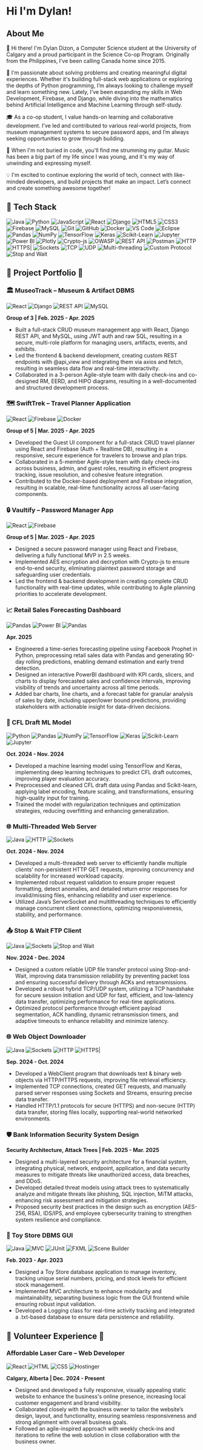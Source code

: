 # Hi I'm Dylan! #

## About Me ##
👋 Hi there! I'm Dylan Dizon, a Computer Science student at the University of Calgary and a proud participant in the Science Co-op Program. Originally from the Philippines, I’ve been calling Canada home since 2015.

🚀 I'm passionate about solving problems and creating meaningful digital experiences. Whether it's building full-stack web applications or exploring the depths of Python programming, I’m always looking to challenge myself and learn something new. Lately, I’ve been expanding my skills in Web Development, Firebase, and Django, while diving into the mathematics behind Artificial Intelligence and Machine Learning through self-study.

🎓 As a co-op student, I value hands-on learning and collaborative development. I’ve led and contributed to various real-world projects, from museum management systems to secure password apps, and I’m always seeking opportunities to grow through building.

🎸 When I'm not buried in code, you'll find me strumming my guitar. Music has been a big part of my life since I was young, and it's my way of unwinding and expressing myself. 

💡 I'm excited to continue exploring the world of tech, connect with like-minded developers, and build projects that make an impact. Let’s connect and create something awesome together!

## 🚀 Tech Stack
![Java](https://img.shields.io/badge/Java-ED8B00?style=for-the-badge&logo=java&logoColor=white)
![Python](https://img.shields.io/badge/Python-3776AB?style=for-the-badge&logo=python&logoColor=white)
![JavaScript](https://img.shields.io/badge/JavaScript-F7DF1E?style=for-the-badge&logo=javascript&logoColor=black)
![React](https://img.shields.io/badge/React-20232A?style=for-the-badge&logo=react&logoColor=61DAFB)
![Django](https://img.shields.io/badge/Django-092E20?style=for-the-badge&logo=django&logoColor=white)
![HTML5](https://img.shields.io/badge/HTML5-E34F26?style=for-the-badge&logo=html5&logoColor=white)
![CSS3](https://img.shields.io/badge/CSS3-1572B6?style=for-the-badge&logo=css3&logoColor=white)
![Firebase](https://img.shields.io/badge/Firebase-FFCA28?style=for-the-badge&logo=firebase&logoColor=black)
![MySQL](https://img.shields.io/badge/MySQL-00758F?style=for-the-badge&logo=mysql&logoColor=white)
![Git](https://img.shields.io/badge/Git-F05032?style=for-the-badge&logo=git&logoColor=white)
![GitHub](https://img.shields.io/badge/GitHub-181717?style=for-the-badge&logo=github&logoColor=white)
![Docker](https://img.shields.io/badge/Docker-2496ED?style=for-the-badge&logo=docker&logoColor=white)
![VS Code](https://img.shields.io/badge/VS%20Code-007ACC?style=for-the-badge&logo=visual-studio-code&logoColor=white)
![Eclipse](https://img.shields.io/badge/Eclipse-2C2255?style=for-the-badge&logo=eclipse&logoColor=white)
![Pandas](https://img.shields.io/badge/Pandas-150458?style=for-the-badge&logo=pandas&logoColor=white)
![NumPy](https://img.shields.io/badge/NumPy-013243?style=for-the-badge&logo=numpy&logoColor=white)
![TensorFlow](https://img.shields.io/badge/TensorFlow-FF6F00?style=for-the-badge&logo=tensorflow&logoColor=white)
![Keras](https://img.shields.io/badge/Keras-D00000?style=for-the-badge&logo=keras&logoColor=white)
![Scikit-Learn](https://img.shields.io/badge/Scikit--Learn-F7931E?style=for-the-badge&logo=scikit-learn&logoColor=white)
![Jupyter](https://img.shields.io/badge/Jupyter-F37626?style=for-the-badge&logo=jupyter&logoColor=white)
![Power BI](https://img.shields.io/badge/Power%20BI-F2C811?style=for-the-badge&logo=powerbi&logoColor=black)
![Plotly](https://img.shields.io/badge/Plotly-3F4F75?style=for-the-badge&logo=plotly&logoColor=white)
![Crypto-js](https://img.shields.io/badge/Crypto--JS-282C34?style=for-the-badge&logo=npm&logoColor=white)
![OWASP](https://img.shields.io/badge/OWASP-000000?style=for-the-badge&logo=owasp&logoColor=white)
![REST API](https://img.shields.io/badge/REST%20API-6DB33F?style=for-the-badge&logo=spring&logoColor=white)
![Postman](https://img.shields.io/badge/Postman-FF6C37?style=for-the-badge&logo=postman&logoColor=white)
![HTTP](https://img.shields.io/badge/HTTP-1.1-blue?style=for-the-badge)
![HTTPS](https://img.shields.io/badge/HTTPS-Secure-green?style=for-the-badge)|
![Sockets](https://img.shields.io/badge/Sockets-TCP%2FUDP-critical?style=for-the-badge)
![TCP](https://img.shields.io/badge/TCP-Protocol-red?style=for-the-badge)
![UDP](https://img.shields.io/badge/UDP-Protocol-orange?style=for-the-badge) 
![Multi-threading](https://img.shields.io/badge/Multi--Threading-Java-informational?style=for-the-badge)
![Custom Protocol](https://img.shields.io/badge/Custom-FTP%20Protocol-red?style=for-the-badge)
![Stop and Wait](https://img.shields.io/badge/Stop--and--Wait-Protocol-orange?style=for-the-badge)


## 💼 Project Portfolio 💼
### 🏛️ MuseoTrack – Museum & Artifact DBMS
![React](https://img.shields.io/badge/React-20232A?style=for-the-badge&logo=react&logoColor=61DAFB)
![Django](https://img.shields.io/badge/Django-092E20?style=for-the-badge&logo=django&logoColor=white)
![REST API](https://img.shields.io/badge/REST%20API-6DB33F?style=for-the-badge&logo=spring&logoColor=white)
![MySQL](https://img.shields.io/badge/MySQL-00758F?style=for-the-badge&logo=mysql&logoColor=white)

**Group of 3 | Feb. 2025 - Apr. 2025**
- Built a full-stack CRUD museum management app with React, Django REST API, and MySQL, using JWT auth and raw SQL, resulting in a secure, multi-role platform for managing users, artifacts, events, and exhibits. 
- Led the frontend & backend development, creating custom REST endpoints with @api_view and integrating them via axios and fetch, resulting in seamless data flow and real-time interactivity. 
- Collaborated in a 3-person Agile-style team with daily check-ins and co-designed RM, EERD, and HIPO diagrams, resulting in a well-documented and structured development process.

### 🗺️ SwiftTrek – Travel Planner Application
![React](https://img.shields.io/badge/React-20232A?style=for-the-badge&logo=react&logoColor=61DAFB)
![Firebase](https://img.shields.io/badge/Firebase-FFCA28?style=for-the-badge&logo=firebase&logoColor=black)
![Docker](https://img.shields.io/badge/Docker-2496ED?style=for-the-badge&logo=docker&logoColor=white)

**Group of 5 | Mar. 2025 - Apr. 2025**
- Developed the Guest UI component for a full-stack CRUD travel planner using React and Firebase (Auth + Realtime DB), resulting in a responsive, secure experience for travelers to browse and plan trips.
- Collaborated in a 5-member Agile-style team with daily check-ins across business, admin, and guest roles, resulting in efficient progress tracking, issue resolution, and cohesive feature integration.
- Contributed to the Docker-based deployment and Firebase integration, resulting in scalable, real-time functionality across all user-facing components.

### 🔒 Vaultify – Password Manager App
![React](https://img.shields.io/badge/React-20232A?style=for-the-badge&logo=react&logoColor=61DAFB)
![Firebase](https://img.shields.io/badge/Firebase-FFCA28?style=for-the-badge&logo=firebase&logoColor=black)

**Group of 5 | Mar. 2025 - Apr. 2025**
- Designed a secure password manager using React and Firebase, delivering a fully functional MVP in 2.5 weeks.
- Implemented AES encryption and decryption with Crypto-js to ensure end-to-end security, eliminating plaintext password storage and safeguarding user credentials. 
- Led the frontend & backend development in creating complete CRUD functionality with real-time updates, while contributing to Agile planning priorities to accelerate development.

### 📈 Retail Sales Forecasting Dashboard
![Pandas](https://img.shields.io/badge/Pandas-150458?style=for-the-badge&logo=pandas&logoColor=white)
![Power BI](https://img.shields.io/badge/Power%20BI-F2C811?style=for-the-badge&logo=powerbi&logoColor=black)
![Pandas](https://img.shields.io/badge/Pandas-150458?style=for-the-badge&logo=pandas&logoColor=white)

**Apr. 2025**
- Engineered a time-series forecasting pipeline using Facebook Prophet in Python, preprocessing retail sales data with Pandas and generating 90-day rolling predictions, enabling demand estimation and early trend detection.
- Designed an interactive PowerBI dashboard with KPI cards, slicers, and charts to display forecasted sales and confidence intervals, improving visibility of trends and uncertainty across all time periods.
- Added bar charts, line charts, and a forecast table for granular analysis of sales by date, including upper/lower bound predictions, providing stakeholders with actionable insight for data-driven decisions.

### 🧠 CFL Draft ML Model
![Python](https://img.shields.io/badge/Python-3776AB?style=for-the-badge&logo=python&logoColor=white)
![Pandas](https://img.shields.io/badge/Pandas-150458?style=for-the-badge&logo=pandas&logoColor=white)
![NumPy](https://img.shields.io/badge/NumPy-013243?style=for-the-badge&logo=numpy&logoColor=white)
![TensorFlow](https://img.shields.io/badge/TensorFlow-FF6F00?style=for-the-badge&logo=tensorflow&logoColor=white)
![Keras](https://img.shields.io/badge/Keras-D00000?style=for-the-badge&logo=keras&logoColor=white)
![Scikit-Learn](https://img.shields.io/badge/Scikit--Learn-F7931E?style=for-the-badge&logo=scikit-learn&logoColor=white)
![Jupyter](https://img.shields.io/badge/Jupyter-F37626?style=for-the-badge&logo=jupyter&logoColor=white)

**Oct. 2024 - Nov. 2024**
- Developed a machine learning model using TensorFlow and Keras, implementing deep learning techniques to predict CFL draft outcomes, improving player evaluation accuracy.
- Preprocessed and cleaned CFL draft data using Pandas and Scikit-learn, applying label encoding, feature scaling, and transformations, ensuring high-quality input for training.
- Trained the model with regularization techniques and optimization strategies, reducing overfitting and enhancing generalization.

### 🌐 Multi-Threaded Web Server
![Java](https://img.shields.io/badge/Java-ED8B00?style=for-the-badge&logo=java&logoColor=white)
![HTTP](https://img.shields.io/badge/HTTP/1.1-b?style=for-the-badge)
![Sockets](https://img.shields.io/badge/Sockets-TCP%2FUDP-critical?style=for-the-badge)

**Oct. 2024 - Nov. 2024**
- Developed a multi-threaded web server to efficiently handle multiple clients’ non-persistent HTTP GET requests, improving concurrency and scalability for increased workload capacity.
- Implemented robust request validation to ensure proper request formatting, detect anomalies, and detailed return error responses for invalid/missing files, enhancing reliability and user experience.
- Utilized Java’s ServerSocket and multithreading techniques to efficiently manage concurrent client connections, optimizing responsiveness, stability, and performance.

### 📤 Stop & Wait FTP Client
![Java](https://img.shields.io/badge/Java-ED8B00?style=for-the-badge&logo=java&logoColor=white)
![Sockets](https://img.shields.io/badge/Sockets-critical?style=for-the-badge)
![Stop and Wait](https://img.shields.io/badge/Stop--and--Wait-Protocol?style=for-the-badge)

**Nov. 2024 - Dec. 2024**
- Designed a custom reliable UDP file transfer protocol using Stop-and-Wait, improving data transmission reliability by preventing packet loss and ensuring successful delivery through ACKs and retransmissions.
- Developed a robust hybrid TCP/UDP system, utilizing a TCP handshake for secure session initiation and UDP for fast, efficient, and low-latency data transfer, optimizing performance for real-time applications.
- Optimized protocol performance through efficient payload segmentation, ACK handling, dynamic retransmission timers, and adaptive timeouts to enhance reliability and minimize latency.

### 🌐 Web Object Downloader
![Java](https://img.shields.io/badge/Java-ED8B00?style=for-the-badge&logo=java&logoColor=white)
![Sockets](https://img.shields.io/badge/Sockets-TCP%2FUDP-critical?style=for-the-badge)
![HTTP](https://img.shields.io/badge/HTTP-blue?style=for-the-badge)
![HTTPS](https://img.shields.io/badge/HTTPS-Secure?style=for-the-badge)|

**Sep. 2024 - Oct. 2024**
- Developed a WebClient program that downloads text & binary web objects via HTTP/HTTPS requests, improving file retrieval efficiency.
- Implemented TCP connections, created GET requests, and manually parsed server responses using Sockets and Streams, ensuring precise data transfer.
- Handled HTTP/1.1 protocols for secure (HTTPS) and non-secure (HTTP) data transfer, storing files locally, supporting real-world networked environments.

### 🛡️ Bank Information Security System Design
**Security Architecture, Attack Trees | Feb. 2025 - Mar. 2025**
- Designed a multi-layered security architecture for a financial system, integrating physical, network, endpoint, application, and data security measures to mitigate threats like unauthorized access, data breaches, and DDoS. 
- Developed detailed threat models using attack trees to systematically analyze and mitigate threats like phishing, SQL injection, MiTM attacks, enhancing risk assessment and mitigation strategies.
- Proposed security best practices in the design such as encryption (AES-256, RSA), IDS/IPS, and employee cybersecurity training to strengthen system resilience and compliance.

### 🧸 Toy Store DBMS GUI
![Java](https://img.shields.io/badge/Java-ED8B00?style=for-the-badge&logo=java&logoColor=white)
![MVC](https://img.shields.io/badge/MVC-blue?style=for-the-badge)
![JUnit](https://img.shields.io/badge/JUnit-25A162?style=for-the-badge&logo=java&logoColor=white)
![FXML](https://img.shields.io/badge/FXML_JavaFX%20-informational?style=for-the-badge)
![Scene Builder](https://img.shields.io/badge/Scene%20Builder-%20GUI-informational?style=for-the-badge)

**Feb. 2023 - Apr. 2023**
- Designed a Toy Store database application to manage inventory, tracking unique serial numbers, pricing, and stock levels for efficient stock management.
- Implemented MVC architecture to enhance modularity and maintainability, separating business logic from the GUI frontend while ensuring robust input validation.
- Developed a Logging class for real-time activity tracking and integrated a .txt-based database to ensure data persistence and reliability.

## 👐 Volunteer Experience 👐
### Affordable Laser Care – Web Developer
![React](https://img.shields.io/badge/React-20232A?style=for-the-badge&logo=react&logoColor=61DAFB)
![HTML](https://img.shields.io/badge/HTML-E34F26?style=for-the-badge&logo=html5&logoColor=white)
![CSS](https://img.shields.io/badge/CSS-1572B6?style=for-the-badge&logo=css3&logoColor=white)
![Hostinger](https://img.shields.io/badge/Hostinger-blueviolet?style=for-the-badge)

**Calgary, Alberta | Dec. 2024 - Present**
- Designed and developed a fully responsive, visually appealing static website to enhance the business's online presence, increasing local customer engagement and brand visibility.
- Collaborated closely with the business owner to tailor the website’s design, layout, and functionality, ensuring seamless responsiveness and strong alignment with overall business goals.
- Followed an agile-inspired approach with weekly check-ins and iterations to refine the web solution in close collaboration with the business owner.
